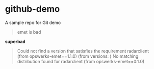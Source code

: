 # github-demo
A sample repo for Git demo
> emet
is bad

**superbad**

> Could not find a version that satisfies the requirement radarclient (from opswerks-emet==1.1.0) (from versions: ) No matching distribution found for radarclient (from opswerks-emet==0.1.0)

